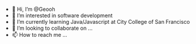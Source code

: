 - 👋 Hi, I’m @Geooh
- 👀 I’m interested in software development
- 🌱 I’m currently learning Java/Javascript at City College of San Francisco
- 💞️ I’m looking to collaborate on ...
- 📫 How to reach me ...

<!---
Geooh/Geooh is a ✨ special ✨ repository because its `README.md` (this file) appears on your GitHub profile.
You can click the Preview link to take a look at your changes.
--->

